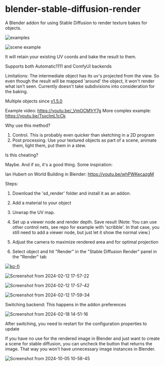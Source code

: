 # blender-stable-diffusion-render
A Blender addon for using Stable Diffusion to render texture bakes for objects.

![examples](https://github.com/neph1/blender-stable-diffusion-render/assets/7988802/8f22d031-5f5d-47e9-a0c2-dd9dde0a0a4c)

![scene example](https://github.com/user-attachments/assets/3309579f-03b8-4a0d-ad20-983eaacaba89)


It will retain your existing UV coords and bake the result to them.

Supports both Automatic1111 and ComfyUI backends

Limitations: The intermediate object has its uv's projected from the view. So even though the result will be mapped 'around' the object, it won't render what isn't seen. Currently doesn't take subdivisions into consideration for the baking.

Multiple objects since [v1.5.0](https://github.com/neph1/blender-stable-diffusion-render/releases/tag/v1.5.0)

Example video: https://youtu.be/_VmOCM1rY7g
More complex example: https://youtu.be/TsxcImL1cCk

Why use this method?

1. Control. This is probably even quicker than sketching in a 2D program
2. Post processing. Use your textured objects as part of a scene, animate them, light them, put them in a stew.

Is this cheating?

Maybe. And if so, it's a good thing. Some inspiration:

Ian Hubert on World Building in Blender:
https://youtu.be/whPWKecazgM

Steps:

1. Download the 'sd_render' folder and install it as an addon.

2. Add a material to your object

3. Unwrap the UV map.

4. Set up a viewer node and render depth. Save result (Note: You can use other control nets, see repo for example with 'scribble'. In that case, you still need to add a viewer node, but just let it show the normal view.)

5. Adjust the camera to maximize rendered area and for optimal projection

6. Select object and hit "Render" in the "Stable Diffusion Render" panel in the "Render" tab

[![ko-fi](https://ko-fi.com/img/githubbutton_sm.svg)](https://ko-fi.com/T6T3S8VXY)

![Screenshot from 2024-02-12 17-57-22](https://github.com/neph1/blender-stable-diffusion-render/assets/7988802/204b2d2a-2b5d-4575-84ac-e7625cd50b7d)

![Screenshot from 2024-02-12 17-57-42](https://github.com/neph1/blender-stable-diffusion-render/assets/7988802/5842777d-7029-4978-b043-6ba1e7005f8b)

![Screenshot from 2024-02-12 17-59-34](https://github.com/neph1/blender-stable-diffusion-render/assets/7988802/80ed6400-67af-4c0e-9b24-a16a846ce50a)


Switching backend:
This happens in the addon preferences

![Screenshot from 2024-02-18 14-51-16](https://github.com/neph1/blender-stable-diffusion-render/assets/7988802/a28c80e8-a782-4372-b892-1c0b140bba1a)

After switching, you need to restart for the configuration properties to update


If you have no use for the rendered image in Blender and just want to create a scene for stable diffusion, you can uncheck the button that returns the image. That way you won't have unnecessary image instances in Blender.

![Screenshot from 2024-10-05 10-58-45](https://github.com/user-attachments/assets/66810548-f6a5-4976-bd16-74fe6dee389e)

